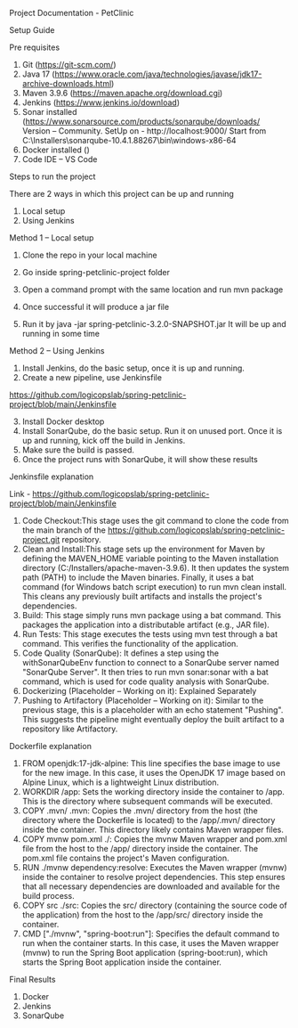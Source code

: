Project Documentation - PetClinic

Setup Guide

Pre requisites

1)	Git (https://git-scm.com/)
2)	Java 17 (https://www.oracle.com/java/technologies/javase/jdk17-archive-downloads.html)
3)	Maven 3.9.6 (https://maven.apache.org/download.cgi)
4)	Jenkins (https://www.jenkins.io/download)
5)	Sonar installed (https://www.sonarsource.com/products/sonarqube/downloads/
Version – Community. SetUp on - http://localhost:9000/
Start from C:\Installers\sonarqube-10.4.1.88267\bin\windows-x86-64
6)	Docker installed ()
7)	Code IDE – VS Code
   
Steps to run the project

There are 2 ways in which this project can be up and running

1)	Local setup
2)	Using Jenkins
   
Method 1 – Local setup

1)	Clone the repo in your local machine
2)	Go inside spring-petclinic-project folder
3)	Open a command prompt with the same location and run mvn package
4)	Once successful it will produce a jar file
 

8)	Run it by java -jar spring-petclinic-3.2.0-SNAPSHOT.jar
It will be up and running in some time

Method 2 – Using Jenkins
1)	Install Jenkins, do the basic setup, once it is up and running.
2)	Create a new pipeline, use Jenkinsfile

https://github.com/logicopslab/spring-petclinic-project/blob/main/Jenkinsfile

3)	Install Docker desktop
4)	Install SonarQube, do the basic setup. Run it on unused port.
Once it is up and running, kick off the build in Jenkins.
5)	Make sure the build is passed.
6)	Once the project runs with SonarQube, it will show these results

Jenkinsfile explanation

Link - https://github.com/logicopslab/spring-petclinic-project/blob/main/Jenkinsfile

1.	Code Checkout:This stage uses the git command to clone the code from the main branch of the https://github.com/logicopslab/spring-petclinic-project.git repository.
2.	Clean and Install:This stage sets up the environment for Maven by defining the MAVEN_HOME variable pointing to the Maven installation directory (C:/Installers/apache-maven-3.9.6). 
It then updates the system path (PATH) to include the Maven binaries.
Finally, it uses a bat command (for Windows batch script execution) to run mvn clean install. This cleans any previously built artifacts and installs the project's dependencies.
3.	Build: This stage simply runs mvn package using a bat command. This packages the application into a distributable artifact (e.g., JAR file).
4.	Run Tests: This stage executes the tests using mvn test through a bat command. This verifies the functionality of the application.
5.	Code Quality (SonarQube): It defines a step using the withSonarQubeEnv function to connect to a SonarQube server named "SonarQube Server".
It then tries to run mvn sonar:sonar with a bat command, which is used for code quality analysis with SonarQube.
6.	Dockerizing (Placeholder – Working on it): Explained Separately
7.	Pushing to Artifactory (Placeholder – Working on it):
Similar to the previous stage, this is a placeholder with an echo statement "Pushing". This suggests the pipeline might eventually deploy the built artifact to a repository like Artifactory.

Dockerfile explanation

1)	FROM openjdk:17-jdk-alpine: This line specifies the base image to use for the new image. In this case, it uses the OpenJDK 17 image based on Alpine Linux, which is a lightweight Linux distribution.
2)	WORKDIR /app: Sets the working directory inside the container to /app. This is the directory where subsequent commands will be executed.
3)	COPY .mvn/ .mvn: Copies the .mvn/ directory from the host (the directory where the Dockerfile is located) to the /app/.mvn/ directory inside the container. This directory likely contains Maven wrapper files.
4)	COPY mvnw pom.xml ./: Copies the mvnw Maven wrapper and pom.xml file from the host to the /app/ directory inside the container. The pom.xml file contains the project's Maven configuration.
5)	RUN ./mvnw dependency:resolve: Executes the Maven wrapper (mvnw) inside the container to resolve project dependencies. This step ensures that all necessary dependencies are downloaded and available for the build process.
6)	COPY src ./src: Copies the src/ directory (containing the source code of the application) from the host to the /app/src/ directory inside the container.
7)	CMD ["./mvnw", "spring-boot:run"]: Specifies the default command to run when the container starts. In this case, it uses the Maven wrapper (mvnw) to run the Spring Boot application (spring-boot:run), which starts the Spring Boot application inside the container.

Final Results

1)	 Docker
2)	Jenkins
3)	SonarQube
